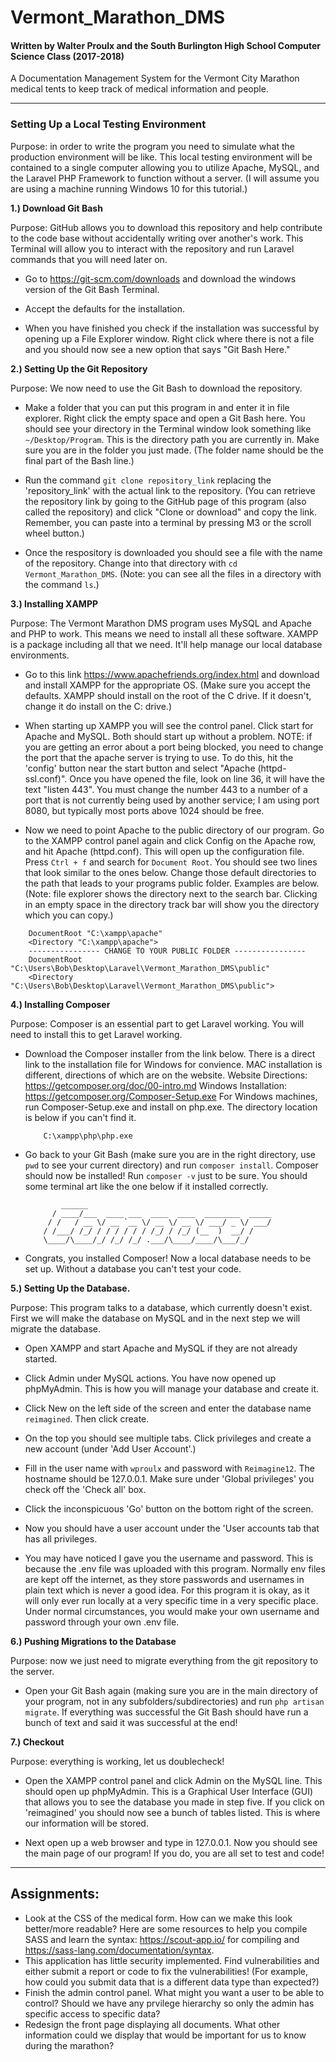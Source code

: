 # Vermont_Marathon_DMS
#### Written by Walter Proulx and the South Burlington High School Computer Science Class (2017-2018)

A Documentation Management System for the Vermont City Marathon medical tents to keep track of medical information and people.

---


### Setting Up a Local Testing Environment

Purpose: in order to write the program you need to simulate what the production environment will be like. This local testing environment will be contained to a single computer allowing you to utilize Apache, MySQL, and the Laravel PHP Framework to function without a server. (I will assume you are using a machine running Windows 10 for this tutorial.)

**1.) Download Git Bash**

Purpose: GitHub allows you to download this repository and help contribute to the code base without accidentally writing over another's work. This Terminal will allow you to interact with the repository and run Laravel commands that you will need later on.

- Go to https://git-scm.com/downloads and download the windows version of the Git Bash Terminal.

- Accept the defaults for the installation.

- When you have finished you check if the installation was successful by opening up a File Explorer window. Right click where there is not a file and you should now see a new option that says "Git Bash Here."

**2.) Setting Up the Git Repository**

Purpose: We now need to use the Git Bash to download the repository.

- Make a folder that you can put this program in and enter it in file explorer. Right click the empty space and open a Git Bash here. You should see your directory in the Terminal window look something like ```~/Desktop/Program```. This is the directory path you are currently in. Make sure you are in the folder you just made. (The folder name should be the final part of the Bash line.)

- Run the command ```git clone repository_link``` replacing the 'repository_link' with the actual link to the repository. (You can retrieve the repository link by going to the GitHub page of this program (also called the repository) and click "Clone or download" and copy the link. Remember, you can paste into a terminal by pressing M3 or the scroll wheel button.)

- Once the respository is downloaded you should see a file with the name of the repository. Change into that directory with ```cd Vermont_Marathon_DMS```. (Note: you can see all the files in a directory with the command ```ls```.)

**3.) Installing XAMPP**

Purpose: The Vermont Marathon DMS program uses MySQL and Apache and PHP to work. This means we need to install all these software. XAMPP is a package including all that we need. It'll help manage our local database environments.

- Go to this link https://www.apachefriends.org/index.html and download and install XAMPP for the appropriate OS. (Make sure you accept the defaults. XAMPP should install on the root of the C drive. If it doesn't, change it do install on the C: drive.)

- When starting up XAMPP you will see the control panel. Click start for Apache and MySQL. Both should start up without a problem. NOTE: if you are getting an error about a port being blocked, you need to change the port that the apache server is trying to use. To do this, hit the 'config' button near the start button and select "Apache (httpd-ssl.conf)". Once you have opened the file, look on line 36, it will have the text "listen 443". You must change the number 443 to a number of a port that is not currently being used by another service; I am using port 8080, but typically most ports above 1024 should be free.

- Now we need to point Apache to the public directory of our program. Go to the XAMPP control panel again and click Config on the Apache row, and hit Apache (httpd.conf). This will open up the configuration file. Press ```Ctrl + f``` and search for ```Document Root```. You should see two lines that look similar to the ones below. Change those default directories to the path that leads to your programs public folder. Examples are below. (Note: file explorer shows the directory next to the search bar. Clicking in an empty space in the directory track bar will show you the directory which you can copy.)
```
    DocumentRoot "C:\xampp\apache"
    <Directory "C:\xampp\apache">
    ---------------- CHANGE TO YOUR PUBLIC FOLDER ----------------
    DocumentRoot "C:\Users\Bob\Desktop\Laravel\Vermont_Marathon_DMS\public"
    <Directory "C:\Users\Bob\Desktop\Laravel\Vermont_Marathon_DMS\public">
```

**4.) Installing Composer**

Purpose: Composer is an essential part to get Laravel working. You will need to install this to get Laravel working.


- Download the Composer installer from the link below. There is a direct link to the installation file for Windows for convience. MAC installation is different, directions of which are on the website. Website Directions: https://getcomposer.org/doc/00-intro.md Windows Installation: https://getcomposer.org/Composer-Setup.exe For Windows machines, run Composer-Setup.exe and install on php.exe. The directory location is below if you can't find it.
    ```
        C:\xampp\php\php.exe
    ```

- Go back to your Git Bash (make sure you are in the right directory, use ```pwd``` to see your current directory) and run ```composer install```. Composer should now be installed! Run ```composer -v``` just to be sure. You should some terminal art like the one below if it installed correctly.

    ```
            ______
          / ____/___  ____ ___  ____  ____  ________  _____
         / /   / __ \/ __ `__ \/ __ \/ __ \/ ___/ _ \/ ___/
        / /___/ /_/ / / / / / / /_/ / /_/ (__  )  __/ /
        \____/\____/_/ /_/ /_/ .___/\____/____/\___/_/
    ```

- Congrats, you installed Composer! Now a local database needs to be set up. Without a database you can't test your code.

**5.) Setting Up the Database.**

Purpose: This program talks to a database, which currently doesn't exist. First we will make the database on MySQL and in the next step we will migrate the database.

- Open XAMPP and start Apache and MySQL if they are not already started.

- Click Admin under MySQL actions. You have now opened up phpMyAdmin. This is how you will manage your database and create it.

- Click New on the left side of the screen and enter the database name ```reimagined```. Then click create.

- On the top you should see multiple tabs. Click privileges and create a new account (under 'Add User Account'.)

- Fill in the user name with ```wproulx``` and password with ```Reimagine12```. The hostname should be 127.0.0.1. Make sure under 'Global privileges' you check off the 'Check all' box.

- Click the inconspicuous 'Go' button on the bottom right of the screen.

- Now you should have a user account under the 'User accounts tab that has all privileges.

- You may have noticed I gave you the username and password. This is because the .env file was uploaded with this program. Normally env files are kept off the internet, as they store passwords and usernames in plain text which is never a good idea. For this program it is okay, as it will only ever run locally at a very specific time in a very specific place. Under normal circumstances, you would make your own username and password through your own .env file.

**6.) Pushing Migrations to the Database**

Purpose: now we just need to migrate everything from the git repository to the server.

- Open your Git Bash again (making sure you are in the main directory of your program, not in any subfolders/subdirectories) and run ```php artisan migrate```. If everything was successful the Git Bash should have run a bunch of text and said it was successful at the end!

**7.) Checkout**

Purpose: everything is working, let us doublecheck!

- Open the XAMPP control panel and click Admin on the MySQL line. This should open up phpMyAdmin. This is a Graphical User Interface (GUI) that allows you to see the database you made in step five. If you click on 'reimagined' you should now see a bunch of tables listed. This is where our information will be stored.

- Next open up a web browser and type in 127.0.0.1. Now you should see the main page of our program! If you do, you are all set to test and code!

---
Assignments:
---

* Look at the CSS of the medical form. How can we make this look better/more readable? Here are some resources to help you compile SASS and learn the syntax: https://scout-app.io/ for compiling and https://sass-lang.com/documentation/syntax.
* This application has little security implemented. Find vulnerabilities and either submit a report or code to fix the vulnerabilities! (For example, how could you submit data that is a different data type than expected?)
* Finish the admin control panel. What might you want a user to be able to control? Should we have any prvilege hierarchy so only the admin has specific access to specific data?
* Redesign the front page displaying all documents. What other information could we display that would be important for us to know during the marathon?

